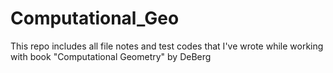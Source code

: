 # Computational_Geo
This repo includes all file notes and test codes that I've wrote while working with book "Computational Geometry" by DeBerg
